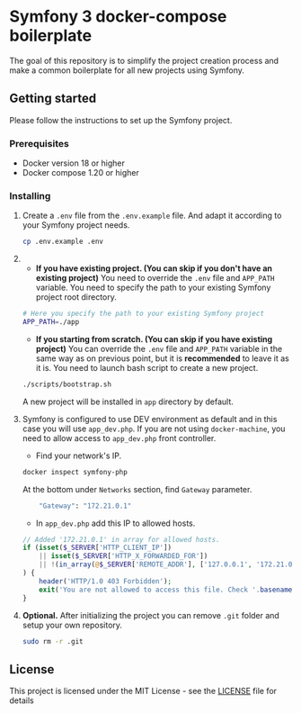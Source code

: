 # Symfony 3 docker-compose boilerplate

The goal of this repository is to simplify the project creation process and make a common boilerplate for all new projects using Symfony.

## Getting started
Please follow the instructions to set up the Symfony project.

### Prerequisites
* Docker version 18 or higher
* Docker compose 1.20 or higher

### Installing
1. Create a `.env` file from the `.env.example` file. And adapt it according to your Symfony project needs.
    ```bash
    cp .env.example .env
    ```
2.
    - **If you have existing project. (You can skip if you don't have an existing project)** You need to override the `.env` file and `APP_PATH` variable. You need to specify the path to your existing Symfony project root directory.
    ```bash
    # Here you specify the path to your existing Symfony project
    APP_PATH=./app
    ```
    - **If you starting from scratch. (You can skip if you have existing project)** You can override the `.env` file and `APP_PATH` variable in the same way as on previous point, but it is **recommended** to leave it as it is.
    You need to launch bash script to create a new project.
    ```bash
    ./scripts/bootstrap.sh
    ```
    A new project will be installed in `app` directory by default.
3. Symfony is configured to use DEV environment as default and in this case you will use `app_dev.php`. If you are not using `docker-machine`, you need to allow access to `app_dev.php` front controller.
    - Find your network's IP.
    ```bash
    docker inspect symfony-php
    ```
    
    At the bottom under `Networks` section, find `Gateway` parameter.
    ```bash
        "Gateway": "172.21.0.1"
    ```
    
    - In `app_dev.php` add this IP to allowed hosts.
    ```php
    // Added '172.21.0.1' in array for allowed hosts.
    if (isset($_SERVER['HTTP_CLIENT_IP'])
        || isset($_SERVER['HTTP_X_FORWARDED_FOR'])
        || !(in_array(@$_SERVER['REMOTE_ADDR'], ['127.0.0.1', '172.21.0.1', '::1'], true) || PHP_SAPI === 'cli-server')
    ) {
        header('HTTP/1.0 403 Forbidden');
        exit('You are not allowed to access this file. Check '.basename(__FILE__).' for more information.');
    }
    ```
4. **Optional.** After initializing the project you can remove `.git` folder and setup your own repository.
    ```bash
    sudo rm -r .git
    ```

## License

This project is licensed under the MIT License - see the [LICENSE](LICENSE) file for details
